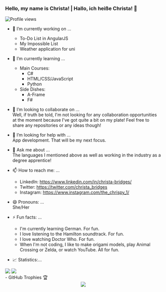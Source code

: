 ### Hello, my name is Christa! | Hallo, ich heiße Christa! 👋
![Profile views](https://gpvc.arturio.dev/cBridges851)  

<!--
**cBridges851/cBridges851** is a ✨ _special_ ✨ repository because its `README.md` (this file) appears on your GitHub profile.-->

- 🔭 I’m currently working on ...  
  - To-Do List in AngularJS
  - My Impossible List
  - Weather application for uni
- 🌱 I’m currently learning ...  
   - Main Courses:  
        - C#  
        - HTML/CSS/JavaScript
        - Python
   - Side Dishes:  
        - A-Frame
        - F#

- 👯 I’m looking to collaborate on ...  
Well, if truth be told, I'm not looking for any collaboration opportunities at the moment because I've got quite a bit on my plate! Feel free to share any repositories or any ideas though!
- 🤔 I’m looking for help with ...  
App development. That will be my next focus.
- 💬 Ask me about ...  
The languages I mentioned above as well as working in the industry as a degree apprentice!
- 📫 How to reach me: ...  
  - LinkedIn: https://www.linkedin.com/in/christa-bridges/
  - Twitter: https://twitter.com/christa_bridges
  - Instagram: https://www.instagram.com/the_chrispy_1/
- 😄 Pronouns: ...  
She/Her
- ⚡ Fun facts: ...
  - I'm currently learning German. For fun.
  - I love listening to the Hamilton soundtrack. For fun.
  - I love watching Doctor Who. For fun.
  - When I'm not coding, I like to make origami models, play Animal Crossing or Zelda, or watch YouTube. All for fun.
  
- 📈 Statistics:...  
<div>
  <img src="https://github-readme-stats.vercel.app/api?username=cBridges851&show_icons=true&theme=midnight-purple"/>
  <img src="https://github-readme-stats.vercel.app/api/top-langs/?username=cBridges851"/>
</div>
- GitHub Trophies 🏆
<div align="center">
 <img src="https://github-profile-trophy.vercel.app/?username=cBridges851&theme=darkhub&no-frame=true&margin-w=30" />
</div>

